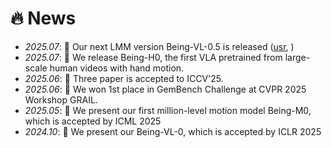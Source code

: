 # 🔥 News
- *2025.07*: 🎉 Our next LMM version Being-VL-0.5 is released ([usr](), []())
- *2025.07*: 🎉 We release Being-H0, the first VLA pretrained from large-scale human videos with hand motion. 
- *2025.06*: 🎉 Three paper is accepted to ICCV'25.
- *2025.06*: 🎉 We won 1st place in GemBench Challenge at CVPR 2025 Workshop GRAIL.
- *2025.05*: 🎉 We present our first million-level motion model Being-M0, which is accepted by ICML 2025
- *2024.10*: 🎉 We present our Being-VL-0, which is accepted by ICLR 2025